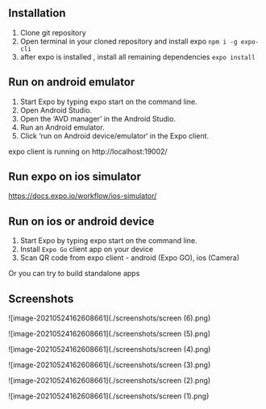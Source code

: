 ## Installation

1. Clone git repository
2. Open terminal in your cloned repository and install expo
   `npm i -g expo-cli`
3. after expo is installed , install all remaining dependencies
   `expo install`

## Run on android emulator

1. Start Expo by typing expo start on the command line.
2. Open Android Studio.
3. Open the ‘AVD manager’ in the Android Studio.
4. Run an Android emulator.
5. Click ‘run on Android device/emulator‘ in the Expo client.

expo client is running on http://localhost:19002/

## Run expo on ios simulator

https://docs.expo.io/workflow/ios-simulator/

## Run on ios or android device

1. Start Expo by typing expo start on the command line.
2. Install `Expo Go` client app on your device
3. Scan QR code from expo client - android (Expo GO), ios (Camera)

Or you can try to build standalone apps

## Screenshots

![image-20210524162608661](./screenshots/screen (6).png)

![image-20210524162608661](./screenshots/screen (5).png)

![image-20210524162608661](./screenshots/screen (4).png)

![image-20210524162608661](./screenshots/screen (3).png)

![image-20210524162608661](./screenshots/screen (2).png)

![image-20210524162608661](./screenshots/screen (1).png)
